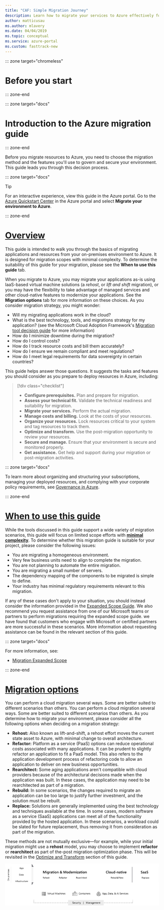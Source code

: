 ```yaml
---
title: "CAF: Simple Migration Journey"
description: Learn how to migrate your services to Azure effectively for your organization, with step-by-step guidance.
author: matticusau
ms.author: mlavery
ms.date: 04/04/2019
ms.topic: conceptual
ms.service: azure-portal
ms.custom: fasttrack-new
---
```


::: zone target="chromeless"

# Before you start

::: zone-end

::: zone target="docs"

# Introduction to the Azure migration guide

::: zone-end

Before you migrate resources to Azure, you need to choose the migration method and the features you'll use to govern and secure your environment. This guide leads you through this decision process.

::: zone target="docs"

> [!TIP]
> For an interactive experience, view this guide in the Azure portal. Go to the [Azure Quickstart Center](https://portal.azure.com/?feature.quickstart=true#blade/Microsoft_Azure_Resources/QuickstartCenterBlade) in the Azure portal and select **Migrate your environment to Azure**.

::: zone-end

# [Overview](#tab/Overview)

This guide is intended to walk you through the basics of migrating applications and resources from your on-premises environment to Azure. It is designed for migration scopes with minimal complexity. To determine the suitability of this guide for your migration, please see the **When to use this guide** tab.

When you migrate to Azure, you may migrate your applications as-is using IaaS-based virtual machine solutions (a *rehost*, or *lift and shift* migration), or you may have the flexibility to take advantage of managed services and other cloud-native features to modernize your applications. See the **Migration options** tab for more information on these choices. As you consider migration strategy, you might wonder:

- Will my migrating applications work in the cloud?
- What is the best technology, tools, and migrations strategy for my application? (see the Microsoft Cloud Adoption Framework's [Migration tool decision guide](migrate-decision-guide.md) for more information)
- How do I minimize downtime during the migration?
- How do I control costs?
- How do I track resource costs and bill them accurately?
- How do I ensure we remain compliant and meet regulations?
- How do I meet legal requirements for data sovereignty in certain countries?

This guide helps answer those questions. It suggests the tasks and features you should consider as you prepare to deploy resources in Azure, including:

> [!div class="checklist"]
>
> - **Configure prerequisites.** Plan and prepare for migration.
> - **Assess your technical fit.** Validate the technical readiness and suitability for migration.
> - **Migrate your services.** Perform the actual migration.
> - **Manage costs and billing.** Look at the costs of your resources.
> - **Organize your resources.** Lock resources critical to your system and tag resources to track them.
> - **Optimize and transform.** Use the post-migration opportunity to review your resources.
> - **Secure and manage.** Ensure that your environment is secure and monitored properly.
> - **Get assistance.** Get help and support during your migration or post-migration activities.

::: zone target="docs"

To learn more about  organizing and structuring your subscriptions, managing your deployed resources, and complying with your corporate policy requirements, see [Governance in Azure](/azure/security/governance-in-azure/).

::: zone-end

# [When to use this guide](#tab/WhenToUseThisGuide)

While the tools discussed in this guide support a wide variety of migration scenarios, this guide will focus on limited scope efforts with **<u>minimal complexity</u>**. To determine whether this migration guide is suitable for your project, please consider the following issues:

- You are migrating a homogeneous environment.
- Very few business units need to align to complete the migration.
- You are not planning to automate the entire migration.
- You are migrating a small number of servers.
- The dependency mapping of the components to be migrated is simple to define.
- Your industry has minimal regulatory requirements relevant to this migration.

If any of these cases don't apply to your situation, you should instead consider the information provided in the [Expanded Scope Guide](../expanded-scope/index.md). We also recommend you request assistance from one of our Microsoft teams or partners to perform migrations requiring the expanded scope guide. we have found that customers who engage with Microsoft or certified partners are more successful in these scenarios. More information about requesting assistance can be found in the relevant section of this guide.

::: zone target="docs"

For more information, see:

- [Migration Expanded Scope](../expanded-scope/index.md)

::: zone-end

# [Migration options](#tab/MigrationOptions)

You can perform a cloud migration several ways. Some are better suited to different scenarios than others. You can perform a cloud migration several ways. Some are better suited to different scenarios than others. As you determine how to migrate your environment, please consider all the following options when deciding on a migration strategy:

- **Rehost:** Also known as lift-and-shift, a rehost effort moves the current state asset to Azure, with minimal change to overall architecture.
- **Refactor:** Platform as a service (PaaS) options can reduce operational costs associated with many applications. It can be prudent to slightly refactor an application to fit a PaaS model. This also refers to the application development process of refactoring code to allow an application to deliver on new business opportunities.
- **Rearchitect:** Some aging applications aren't compatible with cloud providers because of the architectural decisions made when the application was built. In these cases, the application may need to be rearchitected as part of a migration.
- **Rebuild:** In some scenarios, the changes required to migrate an application can be too large to justify further investment, and the solution must be rebuilt.
- **Replace:** Solutions are generally implemented using the best technology and techniques available at the time. In some cases, modern software as a service (SaaS) applications can meet all of the functionality provided by the hosted application. In these scenarios, a workload could be slated for future replacement, thus removing it from consideration as part of the migration.

These methods are not mutually exclusive&mdash;for example, while your initial migration might use a **rehost** model, you may choose to implement **refactor** or **rearchitect** as part of the-post migration optimization phase. This will be revisited in the [Optimize and Transform](optimize-and-transform.md) section of this guide.

![Infographic of the migration options](../../_images/migration/migration-options.png)
